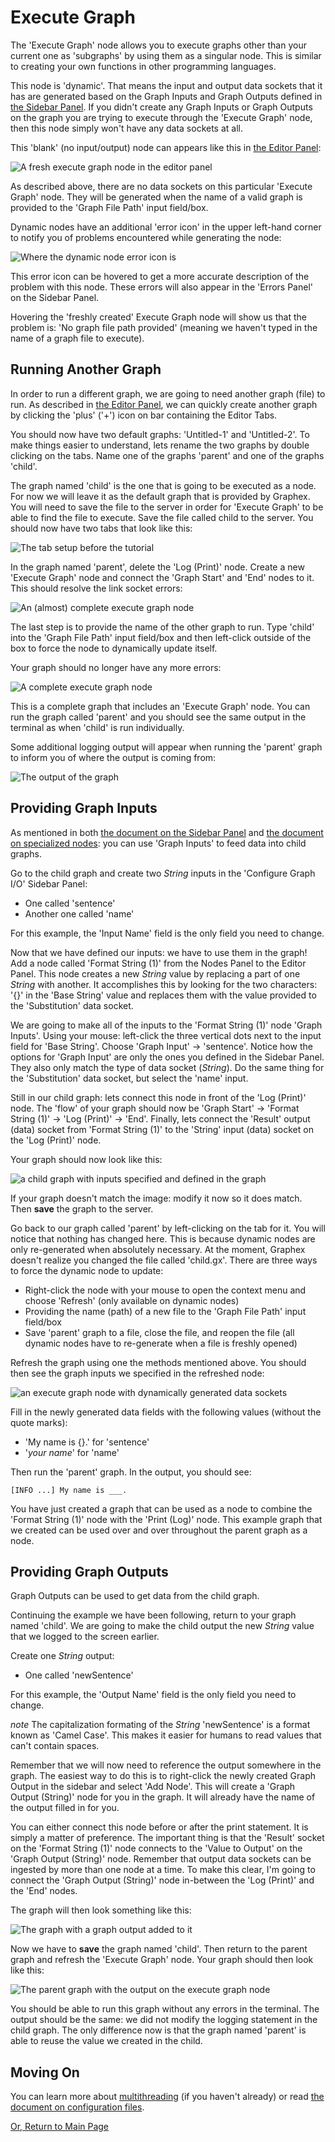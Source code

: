 # Execute Graph

The 'Execute Graph' node allows you to execute graphs other than your current one as 'subgraphs' by using them as a singular node. This is similar to creating your own functions in other programming languages.

This node is 'dynamic'. That means the input and output data sockets that it has are generated based on the Graph Inputs and Graph Outputs defined in [the Sidebar Panel](../ui/sidebar.md). If you didn't create any Graph Inputs or Graph Outputs on the graph you are trying to execute through the 'Execute Graph' node, then this node simply won't have any data sockets at all.

This 'blank' (no input/output) node can appears like this in [the Editor Panel](../ui/editor.md):

![A fresh execute graph node in the editor panel](../images/ExecuteGraphBlank.png)

As described above, there are no data sockets on this particular 'Execute Graph' node. They will be generated when the name of a valid graph is provided to the 'Graph File Path' input field/box.

Dynamic nodes have an additional 'error icon' in the upper left-hand corner to notify you of problems encountered while generating the node:

![Where the dynamic node error icon is](../images/DynamicNodeError.png)

This error icon can be hovered to get a more accurate description of the problem with this node. These errors will also appear in the 'Errors Panel' on the Sidebar Panel.

Hovering the 'freshly created' Execute Graph node will show us that the problem is: 'No graph file path provided' (meaning we haven't typed in the name of a graph file to execute).

## Running Another Graph

In order to run a different graph, we are going to need another graph (file) to run. As described in [the Editor Panel](../ui/editor.md), we can quickly create another graph by clicking the 'plus' ('+') icon on bar containing the Editor Tabs.

You should now have two default graphs: 'Untitled-1' and 'Untitled-2'. To make things easier to understand, lets rename the two graphs by double clicking on the tabs. Name one of the graphs 'parent' and one of the graphs 'child'.

The graph named 'child' is the one that is going to be executed as a node. For now we will leave it as the default graph that is provided by Graphex. You will need to save the file to the server in order for 'Execute Graph' to be able to find the file to execute. Save the file called child to the server. You should now have two tabs that look like this:

![The tab setup before the tutorial](../images/eg0.png)

In the graph named 'parent', delete the 'Log (Print)' node. Create a new 'Execute Graph' node and connect the 'Graph Start' and 'End' nodes to it. This should resolve the link socket errors:

![An (almost) complete execute graph node](../images/eg1.png)

The last step is to provide the name of the other graph to run. Type 'child' into the 'Graph File Path' input field/box and then left-click outside of the box to force the node to dynamically update itself.

Your graph should no longer have any more errors:

![A complete execute graph node](../images/eg2.png)

This is a complete graph that includes an 'Execute Graph' node. You can run the graph called 'parent' and you should see the same output in the terminal as when 'child' is run individually.

Some additional logging output will appear when running the 'parent' graph to inform you of where the output is coming from:

![The output of the graph](../images/eg3.png)

## Providing Graph Inputs

As mentioned in both [the document on the Sidebar Panel](../ui/sidebar.md) and [the document on specialized nodes](nodes.md): you can use 'Graph Inputs' to feed data into child graphs.

Go to the child graph and create two _String_ inputs in the 'Configure Graph I/O' Sidebar Panel:
- One called 'sentence'
- Another one called 'name'

For this example, the 'Input Name' field is the only field you need to change.

Now that we have defined our inputs: we have to use them in the graph! Add a node called 'Format String (1)' from the Nodes Panel to the Editor Panel. This node creates a new _String_ value by replacing a part of one _String_ with another. It accomplishes this by looking for the two characters: '{}' in the 'Base String' value and replaces them with the value provided to the 'Substitution' data socket.

We are going to make all of the inputs to the 'Format String (1)' node 'Graph Inputs'. Using your mouse: left-click the three vertical dots next to the input field for 'Base String'. Choose 'Graph Input' -> 'sentence'. Notice how the options for 'Graph Input' are only the ones you defined in the Sidebar Panel. They also only match the type of data socket (_String_). Do the same thing for the 'Substitution' data socket, but select the 'name' input.

Still in our child graph: lets connect this node in front of the 'Log (Print)' node. The 'flow' of your graph should now be 'Graph Start' -> 'Format String (1)' -> 'Log (Print)' -> 'End'. Finally, lets connect the 'Result' output (data) socket from 'Format String (1)' to the 'String' input (data) socket on the 'Log (Print)' node.

Your graph should now look like this:

![a child graph with inputs specified and defined in the graph](../images/eg4.png)

If your graph doesn't match the image: modify it now so it does match. Then **save** the graph to the server.

Go back to our graph called 'parent' by left-clicking on the tab for it. You will notice that nothing has changed here. This is because dynamic nodes are only re-generated when absolutely necessary. At the moment, Graphex doesn't realize you changed the file called 'child.gx'. There are three ways to force the dynamic node to update:
- Right-click the node with your mouse to open the context menu and choose 'Refresh' (only available on dynamic nodes)
- Providing the name (path) of a new file to the 'Graph File Path' input field/box
- Save 'parent' graph to a file, close the file, and reopen the file (all dynamic nodes have to re-generate when a file is freshly opened)

Refresh the graph using one the methods mentioned above. You should then see the graph inputs we specified in the refreshed node:

![an execute graph node with dynamically generated data sockets](../images/eg5.png)

Fill in the newly generated data fields with the following values (without the quote marks):
- 'My name is {}.' for 'sentence'
- '_your name_' for 'name'

Then run the 'parent' graph. In the output, you should see:
```
[INFO ...] My name is ___.
```

You have just created a graph that can be used as a node to combine the 'Format String (1)' node with the 'Print (Log)' node. This example graph that we created can be used over and over throughout the parent graph as a node.

## Providing Graph Outputs

Graph Outputs can be used to get data from the child graph.

Continuing the example we have been following, return to your graph named 'child'. We are going to make the child output the new _String_ value that we logged to the screen earlier.

Create one _String_ output:
- One called 'newSentence'

For this example, the 'Output Name' field is the only field you need to change.

$note$ The capitalization formating of the _String_ 'newSentence' is a format known as 'Camel Case'. This makes it easier for humans to read values that can't contain spaces.

Remember that we will now need to reference the output somewhere in the graph. The easiest way to do this is to right-click the newly created Graph Output in the sidebar and select 'Add Node'. This will create a 'Graph Output (String)' node for you in the graph. It will already have the name of the output filled in for you.

You can either connect this node before or after the print statement. It is simply a matter of preference. The important thing is that the 'Result' socket on the 'Format String (1)' node connects to the 'Value to Output' on the 'Graph Output (String)' node. Remember that output data sockets can be ingested by more than one node at a time. To make this clear, I'm going to connect the 'Graph Output (String)' node in-between the 'Log (Print)' and the 'End' nodes.

The graph will then look something like this:

![The graph with a graph output added to it](../images/eg6.png)

Now we have to **save** the graph named 'child'. Then return to the parent graph and refresh the 'Execute Graph' node. Your graph should then look like this:

![The parent graph with the output on the execute graph node](../images/eg7.png)

You should be able to run this graph without any errors in the terminal. The output should be the same: we did not modify the logging statement in the child graph. The only difference now is that the graph named 'parent' is able to reuse the value we created in the child.

## Moving On

You can learn more about [multithreading](threading.md) (if you haven't already) or read [the document on configuration files](config.md).


[Or, Return to Main Page](../index.md)